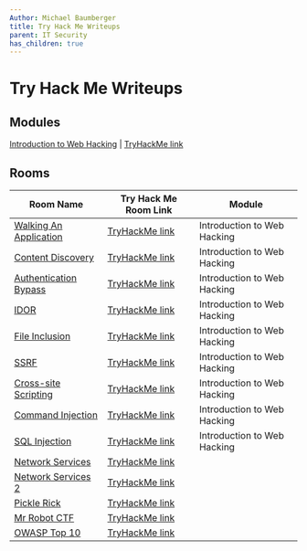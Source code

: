 ```yaml
---
Author: Michael Baumberger
title: Try Hack Me Writeups
parent: IT Security
has_children: true
---
```


# Try Hack Me Writeups

## Modules

[Introduction to Web Hacking](./intro-to-web-hacking) | [TryHackMe link](https://tryhackme.com/module/intro-to-web-hacking)  

## Rooms

| Room Name                                                                                         | Try Hack Me Room Link                                             | Module                      |
|---------------------------------------------------------------------------------------------------|-------------------------------------------------------------------|-----------------------------|
| [Walking An Application](./intro-to-web-hacking/walking-an-application/walking-an-application.md) | [TryHackMe link](https://tryhackme.com/room/walkinganapplication) | Introduction to Web Hacking |
| [Content Discovery](./intro-to-web-hacking/content-discovery/content-discovery.md)                | [TryHackMe link](https://tryhackme.com/room/contentdiscovery)     | Introduction to Web Hacking |
| [Authentication Bypass](./intro-to-web-hacking/authentication-bypass/authentication-bypass.md)    | [TryHackMe link](https://tryhackme.com/room/authenticationbypass) | Introduction to Web Hacking |
| [IDOR](./intro-to-web-hacking/idor/idor.md)                                                       | [TryHackMe link](https://tryhackme.com/room/idor)                 | Introduction to Web Hacking |
| [File Inclusion](./intro-to-web-hacking/file-inclusion/file-inclusion.md)                         | [TryHackMe link](https://tryhackme.com/room/fileinc)              | Introduction to Web Hacking |
| [SSRF](./intro-to-web-hacking/ssrf/ssrf.md)                                                       | [TryHackMe link](https://tryhackme.com/room/ssrfqi)               | Introduction to Web Hacking |
| [Cross-site Scripting](./intro-to-web-hacking/cross_site-scripting/cross_site-scripting.md)       | [TryHackMe link](https://tryhackme.com/room/xssgi)                | Introduction to Web Hacking |
| [Command Injection](./intro-to-web-hacking/command-injection/command-injection.md)                | [TryHackMe link](https://tryhackme.com/room/oscommandinjection)   | Introduction to Web Hacking |
| [SQL Injection](./intro-to-web-hacking/sql-injection/sql-injection.md)                            | [TryHackMe link](https://tryhackme.com/room/sqlinjectionlm)       | Introduction to Web Hacking |
| [Network Services](./network-services)                                                            | [TryHackMe link](https://tryhackme.com/room/networkservices)      |                             |
| [Network Services 2](./network-services-2)                                                        | [TryHackMe link](https://tryhackme.com/room/networkservices2)     |                             |
| [Pickle Rick](./pickle-rick)                                                                      | [TryHackMe link](https://tryhackme.com/room/picklerick)           |                             |
| [Mr Robot CTF](./mr-robot-cft/mr-robot-ctf.md)                                                    | [TryHackMe link](https://tryhackme.com/room/mrrobot)              |                             |
| [OWASP Top 10](./owasp-top-10)                                                                    | [TryHackMe link](https://tryhackme.com/room/owasptop10)           |                             |
